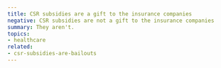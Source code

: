 ```yaml
---
title: CSR subsidies are a gift to the insurance companies
negative: CSR subsidies are not a gift to the insurance companies
summary: They aren't.
topics:
- healthcare
related:
- csr-subsidies-are-bailouts
---
```

